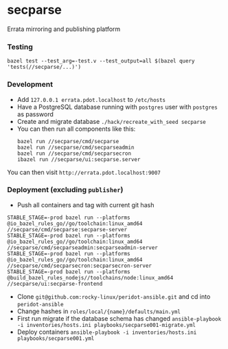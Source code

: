 # secparse
Errata mirroring and publishing platform

### Testing
`bazel test --test_arg=-test.v --test_output=all $(bazel query 'tests(//secparse/...)')`

### Development
* Add `127.0.0.1 errata.pdot.localhost` to `/etc/hosts`
* Have a PostgreSQL database running with `postgres` user with `postgres` as password
* Create and migrate database `./hack/recreate_with_seed secparse`
* You can then run all components like this:
    ```
    bazel run //secparse/cmd/secparse
    bazel run //secparse/cmd/secparseadmin
    bazel run //secparse/cmd/secparsecron
    ibazel run //secparse/ui:secparse.server
    ```

You can then visit `http://errata.pdot.localhost:9007`

### Deployment (excluding `publisher`)
* Push all containers and tag with current git hash
```
STABLE_STAGE=-prod bazel run --platforms @io_bazel_rules_go//go/toolchain:linux_amd64 //secparse/cmd/secparse:secparse-server
STABLE_STAGE=-prod bazel run --platforms @io_bazel_rules_go//go/toolchain:linux_amd64 //secparse/cmd/secparseadmin:secparseadmin-server
STABLE_STAGE=-prod bazel run --platforms @io_bazel_rules_go//go/toolchain:linux_amd64 //secparse/cmd/secparsecron:secparsecron-server
STABLE_STAGE=-prod bazel run --platforms @build_bazel_rules_nodejs//toolchains/node:linux_amd64 //secparse/ui:secparse-frontend
```
* Clone `git@github.com:rocky-linux/peridot-ansible.git` and cd into `peridot-ansible`
* Change hashes in `roles/local/{name}/defaults/main.yml`
* First run migrate if the database schema has changed `ansible-playbook -i inventories/hosts.ini playbooks/secparse001-migrate.yml`
* Deploy containers `ansible-playbook -i inventories/hosts.ini playbooks/secparse001.yml`